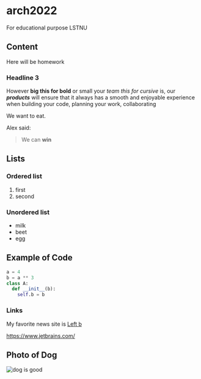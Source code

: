 # arch2022
For educational purpose LSTNU
## Content
Here will be homework
### Headline 3
However **big this for bold** or small your *team this for cursive* is, our ***products*** will ensure that it always has a smooth and enjoyable experience when
building your code, planning your work, collaborating

We want to eat.

Alex said:
>We can **win**

## Lists
### Ordered list
 1. first
 1. second

### Unordered list
- milk
- beet
- egg

## Example of Code
```python
a = 4
b = a ** 3
class A:
  def __init__(b):
    self.b = b
```
### Links
My favorite news site is [Left b](http://lb.ua)

<https://www.jetbrains.com/>

## Photo of Dog
![dog is good](https://images.rawpixel.com/image_800/cHJpdmF0ZS9sci9pbWFnZXMvd2Vic2l0ZS8yMDIyLTA1L2ZyZG9nX2dlcm1hbl9zaGVwaGVyZF9hbmltYWxzXzQtaW1hZ2Uta3liZHV0aHkuanBn.jpg)




